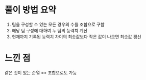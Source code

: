 # 풀이 방법 요약
1. 팀을 구성할 수 있는 모든 경우의 수를 조합으로 구함
2. 해당 팀 구성에 대하여 두 팀의 능력치 계산
3. 현재까지 기록된 능력치 차이의 최솟값보다 작은 값이 나오면 최솟값 갱신


# 느낀 점
같은 것이 있는 순열 => 조합으로도 가능